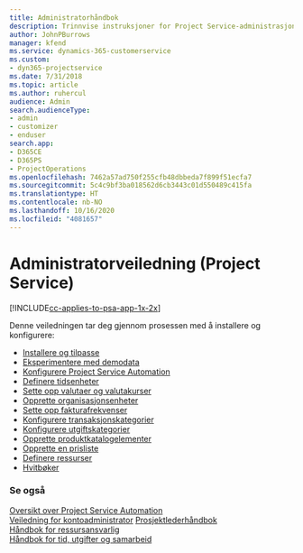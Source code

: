 ```yaml
---
title: Administratorhåndbok
description: Trinnvise instruksjoner for Project Service-administrasjon
author: JohnPBurrows
manager: kfend
ms.service: dynamics-365-customerservice
ms.custom:
- dyn365-projectservice
ms.date: 7/31/2018
ms.topic: article
ms.author: ruhercul
audience: Admin
search.audienceType:
- admin
- customizer
- enduser
search.app:
- D365CE
- D365PS
- ProjectOperations
ms.openlocfilehash: 7462a57ad750f255cfb48dbbeda7f899f51ecfa7
ms.sourcegitcommit: 5c4c9bf3ba018562d6cb3443c01d550489c415fa
ms.translationtype: HT
ms.contentlocale: nb-NO
ms.lasthandoff: 10/16/2020
ms.locfileid: "4081657"
---
```

# <a name="administrator-guide-project-service"></a>Administratorveiledning (Project Service)

[!INCLUDE[cc-applies-to-psa-app-1x-2x](../includes/cc-applies-to-psa-app-1x-2x.md)]

Denne veiledningen tar deg gjennom prosessen med å installere og konfigurere:  
  
- [Installere og tilpasse](install-customize.md)
- [Eksperimentere med demodata](use-demo-data.md)
- [Konfigurere Project Service Automation](configure.md)
- [Definere tidsenheter](set-up-time-units.md)
- [Sette opp valutaer og valutakurser](set-up-currencies-exchange-rates.md)
- [Opprette organisasjonsenheter](create-organizational-units.md)
- [Sette opp fakturafrekvenser](set-up-invoice-frequencies.md)
- [Konfigurere transaksjonskategorier](configure-transaction-categories.md)
- [Konfigurere utgiftskategorier](configure-expense-categories.md)
- [Opprette produktkatalogelementer](create-product-catalog-items.md)
- [Opprette en prisliste](create-price-list.md)
- [Definere ressurser](set-up-resources.md)
- [Hvitbøker](white-papers.md)
  
### <a name="see-also"></a>Se også  
 [Oversikt over Project Service Automation](../psa/overview.md)    
 [Veiledning for kontoadministrator](../psa/account-manager-guide.md) [Prosjektlederhåndbok](../psa/project-manager-guide.md)   
 [Håndbok for ressursansvarlig](../psa/resource-manager-guide.md)   
 [Håndbok for tid, utgifter og samarbeid](../psa/time-expense-collaboration-guide.md)

